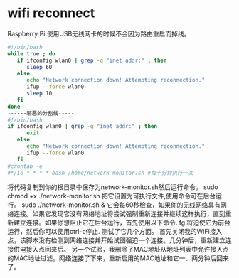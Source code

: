 
# wifi reconnect

Raspberry Pi 使用USB无线网卡的时候不会因为路由重启而掉线。

```sh
#!/bin/bash
while true ; do
   if ifconfig wlan0 | grep -q "inet addr:" ; then
      sleep 60
   else
      echo "Network connection down! Attempting reconnection."
      ifup --force wlan0
      sleep 10
   fi
done
------邪恶的分割线-----
#!/bin/bash
if ifconfig wlan0 | grep -q "inet addr:" ; then
      exit
   else
      echo "Network connection down! Attempting reconnection."
      ifup --force wlan0
   fi
#crontab -e
#*/10 * * * * bash /home/network-monitor.sh #每十分钟执行一次
```







将代码复制到你的根目录中保存为network-monitor.sh然后运行命令。
sudo chmod +x ./network-monitor.sh
把它设置为可执行文件,使用命令可在后台运行。
sudo ./network-monitor.sh &
它会每60秒检查，如果你的无线网络具有网络连接。如果它发现它没有网络地址将尝试强制重新连接并继续这样执行，直到重新建立连接。如果你想阻止它在后台运行，首先使用以下命令.
fg
将迫使它为前台运行，然后你可以使用ctrl-c停止.
测试了它几个方面。
首先关闭我的WiFi接入点，该脚本没有检测到网络连接并开始试图强迫一个连接。几分钟后，重新建立连接供电接入点回来后。
另一个试验，我删除了MAC地址从地址列表中允许接入点的MAC地址过滤。网络连接了下来，重新启用的MAC地址和它一、两分钟后回来了。
